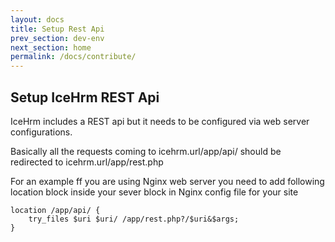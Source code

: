 ```yaml
---
layout: docs
title: Setup Rest Api
prev_section: dev-env
next_section: home
permalink: /docs/contribute/
---
```


## Setup IceHrm REST Api

IceHrm includes a REST api but it needs to be configured via web server configurations.

Basically all the requests coming to icehrm.url/app/api/ should be redirected to icehrm.url/app/rest.php

For an example ff you are using Nginx web server you need to add following location block inside your sever block
in Nginx config file for your site

 
```
location /app/api/ {
    try_files $uri $uri/ /app/rest.php?/$uri&$args;
}
```